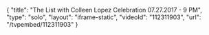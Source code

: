 {
    "title": "The List with Colleen Lopez Celebration 07.27.2017 - 9 PM",
    "type": "solo",
    "layout": "iframe-static",
    "videoId": "112311903",
    "url": "\/tvpembed\/112311903"
}